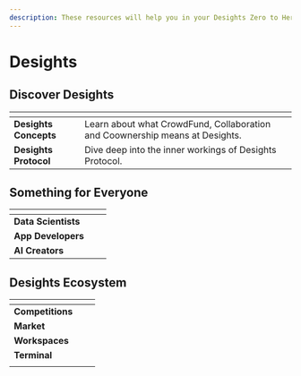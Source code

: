 ```yaml
---
description: These resources will help you in your Desights Zero to Hero Journey 👇
---
```


# Desights



## Discover Desights

<table data-view="cards"><thead><tr><th></th><th></th><th></th></tr></thead><tbody><tr><td><strong>Desights Concepts</strong></td><td>Learn about what CrowdFund, Collaboration and Coownership means at Desights.<br></td><td></td></tr><tr><td><strong>Desights Protocol</strong></td><td>Dive deep into the inner workings of Desights Protocol.</td><td></td></tr></tbody></table>

## Something for Everyone

<table data-view="cards"><thead><tr><th></th><th></th><th></th></tr></thead><tbody><tr><td><strong>Data Scientists</strong></td><td></td><td></td></tr><tr><td><strong>App Developers</strong></td><td></td><td></td></tr><tr><td><strong>AI Creators</strong></td><td></td><td></td></tr></tbody></table>

## Desights  Ecosystem



<table data-view="cards"><thead><tr><th></th><th></th><th></th></tr></thead><tbody><tr><td><strong>Competitions</strong></td><td></td><td></td></tr><tr><td><strong>Market</strong></td><td></td><td></td></tr><tr><td><strong>Workspaces</strong></td><td></td><td></td></tr><tr><td><strong>Terminal</strong></td><td></td><td></td></tr><tr><td></td><td></td><td></td></tr></tbody></table>
